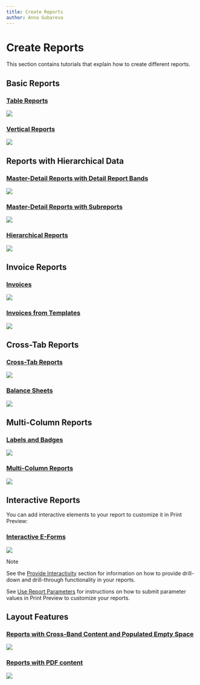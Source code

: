 ```yaml
---
title: Create Reports
author: Anna Gubareva
---
```

# Create Reports

This section contains tutorials that explain how to create different reports.

## Basic Reports

### [Table Reports](create-reports/table-reports.md)
![](../../../images/table-report-preview.png)

### [Vertical Reports](create-reports\vertical-reports.md)
![](../../../images/vertical-report-preview.png)

## Reports with Hierarchical Data

### [Master-Detail Reports with Detail Report Bands](create-reports/master-detail-reports-with-detail-report-bands.md)
![](../../../images/master-detail-with-detail-report-bands-preview.png)

### [Master-Detail Reports with Subreports](create-reports/master-detail-reports-with-detail-report-bands.md)
![](../../../images/master-detail-with-subreport-preview.png)

### [Hierarchical Reports](create-reports/hierarchical-reports.md)
![](../../../images/hierarchical-report-preview.png)

## Invoice Reports

### [Invoices](create-reports/invoices.md)
![](../../../images/manual-invoice-preview.png)

### [Invoices from Templates](create-reports/invoices-from-templates.md)
![](../../../images/template-invoice-preview.png)

## Cross-Tab Reports

### [Cross-Tab Reports](create-reports/cross-tab-reports.md)
![](../../../images/cross-tab-report-preview.png)

### [Balance Sheets](create-reports/balance-sheets.md)
![](../../../images/balance-sheet-report-preview.png)

## Multi-Column Reports

### [Labels and Badges](create-reports/labels-and-badges.md)
![](../../../images/labels-and-badges-report-preview.png)

### [Multi-Column Reports](create-reports/multi-column-reports.md)
![](../../../images/multi-column-report-preview.png)

## Interactive Reports

You can add interactive elements to your report to customize it in Print Preview:

### [Interactive E-Forms](create-reports/interactive-e-forms.md)
![](../../../images/interactive-eform-preview.png)

> [!Note]
> See the [Provide Interactivity](provide-interactivity.md) section for information on how to provide drill-down and drill-through functionality in your reports.
> 
> See [Use Report Parameters](shape-report-data/use-report-parameters.md) for instructions on how to submit parameter values in Print Preview to customize your reports.

## Layout Features

### [Reports with Cross-Band Content and Populated Empty Space](create-reports/reports-with-cross-band-content-and-populated-empty-space.md)
![](../../../images/cross-band-and-populated-empty-space-report-preview.png)

### [Reports with PDF content](create-reports/reports-with-pdf-content.md)
![](../../../images/report-with-pdf-content-preview.png)
